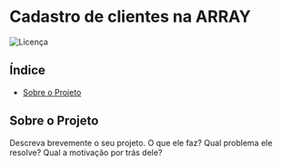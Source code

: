 # Cadastro de clientes na ARRAY

![Licença](https://img.shields.io/badge/licença-MIT-blue.svg)

## Índice

- [Sobre o Projeto](#sobre-o-projeto)

## Sobre o Projeto

Descreva brevemente o seu projeto. O que ele faz? Qual problema ele resolve? Qual a motivação por trás dele?


